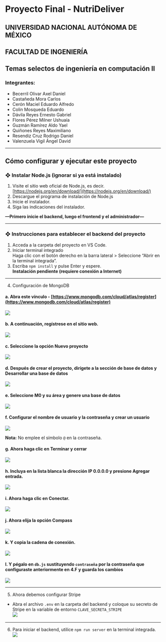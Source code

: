 # **Proyecto Final - NutriDeliver**
## UNIVERSIDAD NACIONAL AUTÓNOMA DE MÉXICO
## FACULTAD DE INGENIERÍA
## Temas selectos de ingeniería en computación II

### **Integrantes:**
- Becerril Olivar Axel Daniel
- Castañeda Mora Carlos
- Cerón Maciel Eduardo Alfredo
- Colin Mosqueda Eduardo
- Dávila Reyes Ernesto Gabriel
- Flores Pérez Milner Ushuaía
- Guzmán Ramírez Aldo Yael
- Quiñones Reyes Maximiliano
- Resendiz Cruz Rodrigo Daniel
- Valenzuela Vigil Ángel David

---

## **Cómo configurar y ejecutar este proyecto**

### ❖ Instalar Node.js (ignorar si ya está instalado)
1. Visite el sitio web oficial de Node.js, es decir.  
   [https://nodejs.org/en/download/](https://nodejs.org/en/download/)  
2. Descargue el programa de instalación de Node.js  
3. Inicie el instalador.  
4. Siga las indicaciones del instalador.  

**—Primero inicie el backend, luego el frontend y el administrador—**

---

### ❖ Instrucciones para establecer el backend del proyecto
1. Acceda a la carpeta del proyecto en VS Code.  
2. Iniciar terminal integrado  
   Haga clic con el botón derecho en la barra lateral > Seleccione “Abrir en la terminal integrada”.  
3. Escriba `npm install` y pulse Enter y espere.  
   **Instalación pendiente (requiere conexión a Internet)**

---

4. Configuración de MongoDB
#### a. Abra este vínculo - [https://www.mongodb.com/cloud/atlas/register](https://www.mongodb.com/cloud/atlas/register)  
   ![](./img/mongoPagina.jpeg)  

#### b. A continuación, regístrese en el sitio web.  
   ![](./img/mongoSing.jpeg)  

#### c. Seleccione la opción Nuevo proyecto  
   ![](./img/projecMongo.jpeg)  

#### d. Después de crear el proyecto, dirígete a la sección de base de datos y Desarrollar una base de datos  
   ![](./img/DataMongo.jpeg)  

#### e. Seleccione M0 y su área y genere una base de datos  
   ![](./img/deploy.jpeg)  

#### f. Configurar el nombre de usuario y la contraseña y crear un usuario  
   ![](./img/loginMongo.jpeg)  

   **Nota:** No emplee el símbolo `@` en la contraseña.

#### g. Ahora haga clic en Terminar y cerrar  
   ![](./img/finishMongo.jpeg)  

#### h. Incluya en la lista blanca la dirección IP 0.0.0.0 y presione Agregar entrada.  
   ![](./img/addMongo.jpeg)  

#### i. Ahora haga clic en Conectar.  
   ![](./img/deploymentsMongo.jpeg)  

#### j. Ahora elija la opción Compass  
   ![](./img/compassMongo.jpeg)  

#### k. Y copia la cadena de conexión.  
   ![](./img/copyMongo.jpeg)  

#### l. Y pégalo en `db.js` sustituyendo `contraseña` por la contraseña que configuraste anteriormente en 4.F y guarda los cambios  
   ![](./img/conectMongo.jpeg)  

---

5. Ahora debemos configurar Stripe
- Abra el archivo `.env` en la carpeta del backend y coloque su secreto de Stripe en la variable de entorno `CLAVE_SECRETA_STRIPE`  
   ![](./img/secretMongo.jpeg)  

---

6. Para iniciar el backend, utilice `npm run server` en la terminal integrada.  
   ![](./img/terminalMongo.jpeg)
